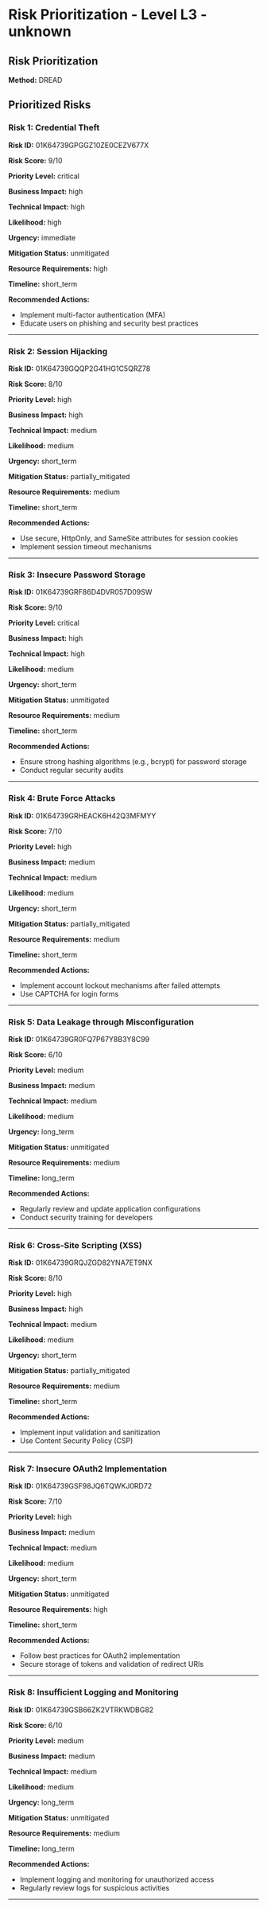 # Risk Prioritization - Level L3 - unknown

## Risk Prioritization

**Method:** DREAD

## Prioritized Risks

### Risk 1: Credential Theft

**Risk ID:** 01K64739GPGGZ10ZE0CEZV677X

**Risk Score:** 9/10

**Priority Level:** critical

**Business Impact:** high

**Technical Impact:** high

**Likelihood:** high

**Urgency:** immediate

**Mitigation Status:** unmitigated

**Resource Requirements:** high

**Timeline:** short_term

**Recommended Actions:**
- Implement multi-factor authentication (MFA)
- Educate users on phishing and security best practices

---

### Risk 2: Session Hijacking

**Risk ID:** 01K64739GQQP2G41HG1C5QRZ78

**Risk Score:** 8/10

**Priority Level:** high

**Business Impact:** high

**Technical Impact:** medium

**Likelihood:** medium

**Urgency:** short_term

**Mitigation Status:** partially_mitigated

**Resource Requirements:** medium

**Timeline:** short_term

**Recommended Actions:**
- Use secure, HttpOnly, and SameSite attributes for session cookies
- Implement session timeout mechanisms

---

### Risk 3: Insecure Password Storage

**Risk ID:** 01K64739GRF86D4DVR057D09SW

**Risk Score:** 9/10

**Priority Level:** critical

**Business Impact:** high

**Technical Impact:** high

**Likelihood:** medium

**Urgency:** short_term

**Mitigation Status:** unmitigated

**Resource Requirements:** medium

**Timeline:** short_term

**Recommended Actions:**
- Ensure strong hashing algorithms (e.g., bcrypt) for password storage
- Conduct regular security audits

---

### Risk 4: Brute Force Attacks

**Risk ID:** 01K64739GRHEACK6H42Q3MFMYY

**Risk Score:** 7/10

**Priority Level:** high

**Business Impact:** medium

**Technical Impact:** medium

**Likelihood:** medium

**Urgency:** short_term

**Mitigation Status:** partially_mitigated

**Resource Requirements:** medium

**Timeline:** short_term

**Recommended Actions:**
- Implement account lockout mechanisms after failed attempts
- Use CAPTCHA for login forms

---

### Risk 5: Data Leakage through Misconfiguration

**Risk ID:** 01K64739GR0FQ7P67Y8B3Y8C99

**Risk Score:** 6/10

**Priority Level:** medium

**Business Impact:** medium

**Technical Impact:** medium

**Likelihood:** medium

**Urgency:** long_term

**Mitigation Status:** unmitigated

**Resource Requirements:** medium

**Timeline:** long_term

**Recommended Actions:**
- Regularly review and update application configurations
- Conduct security training for developers

---

### Risk 6: Cross-Site Scripting (XSS)

**Risk ID:** 01K64739GRQJZGD82YNA7ET9NX

**Risk Score:** 8/10

**Priority Level:** high

**Business Impact:** high

**Technical Impact:** medium

**Likelihood:** medium

**Urgency:** short_term

**Mitigation Status:** partially_mitigated

**Resource Requirements:** medium

**Timeline:** short_term

**Recommended Actions:**
- Implement input validation and sanitization
- Use Content Security Policy (CSP)

---

### Risk 7: Insecure OAuth2 Implementation

**Risk ID:** 01K64739GSF98JQ6TQWKJ0RD72

**Risk Score:** 7/10

**Priority Level:** high

**Business Impact:** medium

**Technical Impact:** medium

**Likelihood:** medium

**Urgency:** short_term

**Mitigation Status:** unmitigated

**Resource Requirements:** high

**Timeline:** short_term

**Recommended Actions:**
- Follow best practices for OAuth2 implementation
- Secure storage of tokens and validation of redirect URIs

---

### Risk 8: Insufficient Logging and Monitoring

**Risk ID:** 01K64739GSB66ZK2VTRKWDBG82

**Risk Score:** 6/10

**Priority Level:** medium

**Business Impact:** medium

**Technical Impact:** medium

**Likelihood:** medium

**Urgency:** long_term

**Mitigation Status:** unmitigated

**Resource Requirements:** medium

**Timeline:** long_term

**Recommended Actions:**
- Implement logging and monitoring for unauthorized access
- Regularly review logs for suspicious activities

---

